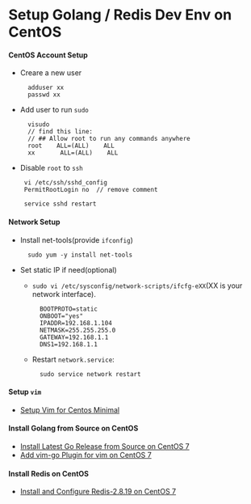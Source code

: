# Setup Golang / Redis Dev Env on CentOS

#### CentOS Account Setup
* Creare a new user

        adduser xx
        passwd xx

* Add user to run `sudo`

        visudo
        // find this line:
        // ## Allow root to run any commands anywhere
        root    ALL=(ALL)    ALL
        xx       ALL=(ALL)    ALL

*  Disable `root` to `ssh`

        vi /etc/ssh/sshd_config
        PermitRootLogin no  // remove comment
        
        service sshd restart
  
#### Network Setup
* Install net-tools(provide `ifconfig`)

        sudo yum -y install net-tools

* Set static IP if need(optional)

    * `sudo vi /etc/sysconfig/network-scripts/ifcfg-eXX`(XX is your network interface).

            BOOTPROTO=static
            ONBOOT="yes"
            IPADDR=192.168.1.104
            NETMASK=255.255.255.0
            GATEWAY=192.168.1.1
            DNS1=192.168.1.1

    * Restart `network.service`:  
    
            sudo service network restart

#### Setup `vim`
* [Setup Vim for Centos Minimal](https://github.com/northbright/Notes/blob/master/Linux/vim/setup_vim_for_centos_minimal.md)

#### Install Golang from Source on CentOS
* [Install Latest Go Release from Source on CentOS 7](install-latest-go-release-from-source-on-centos7.md)
* [Add vim-go Plugin for vim on CentOS 7](https://github.com/northbright/Notes/blob/master/Golang/Editor/Add_vim-go_for_vim_on_CentOS_7.md)

#### Install Redis on CentOS
* [Install and Configure Redis-2.8.19 on CentOS 7](https://github.com/northbright/Notes/blob/master/Redis/Install/Install_and_Config_Redis_on_CentOS.md)


